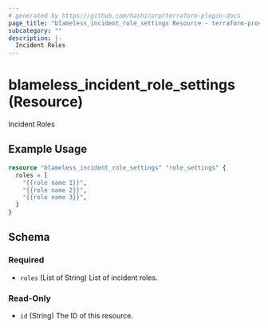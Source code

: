 ```yaml
---
# generated by https://github.com/hashicorp/terraform-plugin-docs
page_title: "blameless_incident_role_settings Resource - terraform-provider-blameless"
subcategory: ""
description: |-
  Incident Roles
---
```


# blameless_incident_role_settings (Resource)

Incident Roles

## Example Usage

```terraform
resource "blameless_incident_role_settings" "role_settings" {
  roles = [
    "{{role name 1}}",
    "{{role name 2}}",
    "{{role name 3}}",
  ]
}
```

<!-- schema generated by tfplugindocs -->
## Schema

### Required

- `roles` (List of String) List of incident roles.

### Read-Only

- `id` (String) The ID of this resource.
